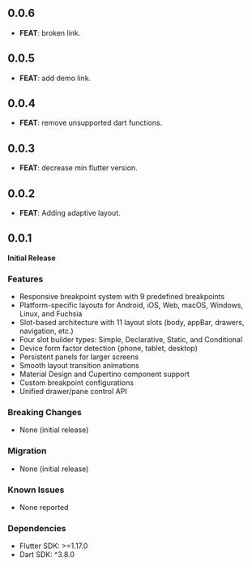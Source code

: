 ## 0.0.6

 - **FEAT**: broken link.

## 0.0.5

 - **FEAT**: add demo link.

## 0.0.4

 - **FEAT**: remove unsupported dart functions.

## 0.0.3

 - **FEAT**: decrease min flutter version.

## 0.0.2

 - **FEAT**: Adding adaptive layout.

## 0.0.1

**Initial Release**

### Features
- Responsive breakpoint system with 9 predefined breakpoints
- Platform-specific layouts for Android, iOS, Web, macOS, Windows, Linux, and Fuchsia
- Slot-based architecture with 11 layout slots (body, appBar, drawers, navigation, etc.)
- Four slot builder types: Simple, Declarative, Static, and Conditional
- Device form factor detection (phone, tablet, desktop)
- Persistent panels for larger screens
- Smooth layout transition animations
- Material Design and Cupertino component support
- Custom breakpoint configurations
- Unified drawer/pane control API

### Breaking Changes
- None (initial release)

### Migration
- None (initial release)

### Known Issues
- None reported

### Dependencies
- Flutter SDK: >=1.17.0
- Dart SDK: ^3.8.0
